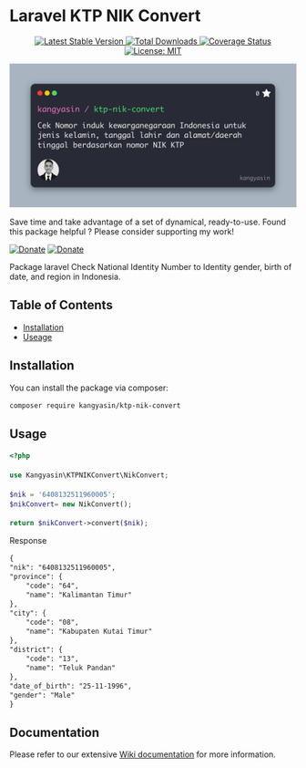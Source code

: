 # Laravel KTP NIK Convert

<p style="text-align: center;">
    <a href="https://github.com/Kangyasin/ktp-nik-convert/releases" title="Latest Stable Version">
        <img src="https://img.shields.io/github/release/Kangyasin/ktp-nik-convert.svg?style=flat-square" alt="Latest Stable Version">
    </a>
    <a href="https://packagist.org/packages/Kangyasin/ktp-nik-convert" title="Total Downloads">
        <img src="https://img.shields.io/packagist/dt/Kangyasin/ktp-nik-convert.svg?style=flat-square" alt="Total Downloads">
    </a>
    <a href="https://coveralls.io/github/Kangyasin/ktp-nik-convert?branch=main" title="Coverage Status">
        <img src="https://coveralls.io/repos/github/Kangyasin/ktp-nik-convert/badge.svg?branch=main" alt="Coverage Status">
    </a>
    <a href="/LICENSE.md" title="License: MIT">
        <img src="https://img.shields.io/badge/License-MIT-blue.svg" alt="License: MIT">
    </a>
</p>

![Laravel API BNI by Kang Yasin](/ktp-nik-convert.jpeg)


Save time and take advantage of a set of dynamical, ready-to-use.
Found this package helpful ? Please consider supporting my work!

[![Donate](https://img.shields.io/badge/Buy_me_a-Ko--fi-ff5f5f.svg)](https://ko-fi.com/Kangyasin)
[![Donate](https://img.shields.io/badge/Donate_on-PayPal-green.svg)](https://paypal.me/Kangyasin)

Package laravel Check National Identity Number to Identity gender, birth of date, and region in Indonesia.

## Table of Contents

* [Installation](#installation)
* [Useage](#usage)

## Installation

You can install the package via composer:

```bash
composer require kangyasin/ktp-nik-convert
```

## Usage

```php
<?php

use Kangyasin\KTPNIKConvert\NikConvert;

$nik = '6408132511960005';
$nikConvert= new NikConvert();

return $nikConvert->convert($nik);
```

Response

```code
{
"nik": "6408132511960005",
"province": {
    "code": "64",
    "name": "Kalimantan Timur"
},
"city": {
    "code": "08",
    "name": "Kabupaten Kutai Timur"
},
"district": {
    "code": "13",
    "name": "Teluk Pandan"
},
"date_of_birth": "25-11-1996",
"gender": "Male"
}
```

## Documentation

Please refer to our extensive [Wiki documentation](https://github.com/Kangyasin/ktp-nik-convert/wiki) for more information.

